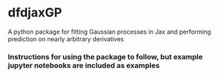 # dfdjaxGP

A python package for fitting Gaussian processes in Jax and performing prediction on nearly arbitrary derivatives

### Instructions for using the package to follow, but example jupyter notebooks are included as examples
